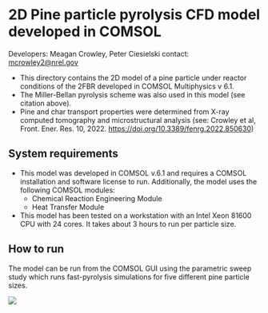 # 2D Pine particle pyrolysis CFD model developed in COMSOL
Developers: Meagan Crowley, Peter Ciesielski 
contact: mcrowley2@nrel.gov

- This directory contains the 2D model of a pine particle under reactor conditions of the 2FBR developed in COMSOL Multiphysics v 6.1.
- The Miller-Bellan pyrolysis scheme was also used in this model (see citation above).
- Pine and char transport properties were determined from X-ray computed tomography and microstructural analysis (see: Crowley et al, Front. Ener. Res. 10, 2022. https://doi.org/10.3389/fenrg.2022.850630)


## System requirements
- This model was developed in COMSOL v.6.1 and requires a COMSOL installation and software license to run. Additionally, the model uses the following COMSOL modules:
    - Chemical Reaction Engineering Module
    - Heat Transfer Module
- This model has been tested on a workstation with an Intel Xeon 81600 CPU with 24 cores. It takes about 3 hours to run per particle size.



## How to run
The model can be run from the COMSOL GUI using the parametric sweep study which runs fast-pyrolysis simulations for five different pine particle sizes.

<img src="./bigparticle_temperature.gif"/>
